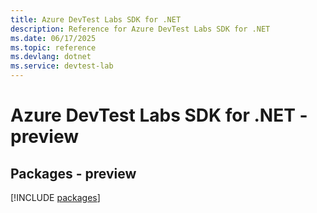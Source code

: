 ```yaml
---
title: Azure DevTest Labs SDK for .NET
description: Reference for Azure DevTest Labs SDK for .NET
ms.date: 06/17/2025
ms.topic: reference
ms.devlang: dotnet
ms.service: devtest-lab
---
```

# Azure DevTest Labs SDK for .NET - preview
## Packages - preview
[!INCLUDE [packages](devtest-labs-index.md)]